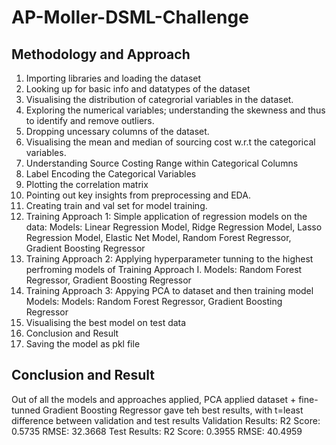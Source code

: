 # AP-Moller-DSML-Challenge

## Methodology and Approach
1. Importing libraries and loading the dataset
2. Looking up for basic info and datatypes of the dataset
3. Visualising the distribution of categrorial variables in the dataset.
4. Exploring the numerical variables; understanding the skewness and thus to identify and remove outliers.
5. Dropping uncessary columns of the dataset.
6. Visualising the mean and median of sourcing cost w.r.t the categorical variables.
7. Understanding Source Costing Range within Categorical Columns
7. Label Encoding the Categorical Variables
8. Plotting the correlation matrix
9. Pointing out key insights from preprocessing and EDA.
10. Creating train and val set for model training.
11. Training Approach 1:
Simple application of regression models on the data:
Models: Linear Regression Model, Ridge Regression Model, Lasso Regression Model, Elastic Net Model, Random Forest Regressor, Gradient Boosting Regressor
12. Training Approach 2:
Applying hyperparameter tunning to the highest perfroming models of Training Approach I.
Models: Random Forest Regressor, Gradient Boosting Regressor
13. Training Approach 3:
Appying PCA to dataset and then training model
Models: Models: Random Forest Regressor, Gradient Boosting Regressor
14. Visualising the best model on test data
15. Conclusion and Result
16. Saving the model as pkl file

## Conclusion and Result
Out of all the models and approaches applied, PCA applied dataset + fine-tunned Gradient Boosting Regressor gave teh best results, with t=least difference between validation and test results
Validation Results:
R2 Score: 0.5735
RMSE: 32.3668
Test Results:
R2 Score: 0.3955
RMSE: 40.4959
